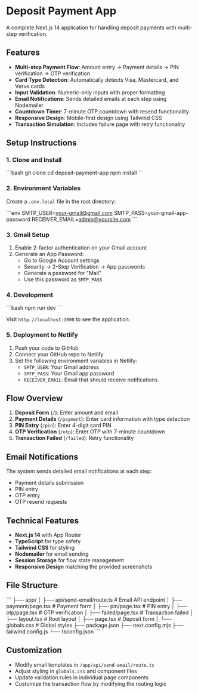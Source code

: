 # Deposit Payment App

A complete Next.js 14 application for handling deposit payments with multi-step verification.

## Features

- **Multi-step Payment Flow**: Amount entry → Payment details → PIN verification → OTP verification
- **Card Type Detection**: Automatically detects Visa, Mastercard, and Verve cards
- **Input Validation**: Numeric-only inputs with proper formatting
- **Email Notifications**: Sends detailed emails at each step using Nodemailer
- **Countdown Timer**: 7-minute OTP countdown with resend functionality
- **Responsive Design**: Mobile-first design using Tailwind CSS
- **Transaction Simulation**: Includes failure page with retry functionality

## Setup Instructions

### 1. Clone and Install

\`\`\`bash
git clone <your-repo-url>
cd deposit-payment-app
npm install
\`\`\`

### 2. Environment Variables

Create a `.env.local` file in the root directory:

\`\`\`env
SMTP_USER=your-gmail@gmail.com
SMTP_PASS=your-gmail-app-password
RECEIVER_EMAIL=admin@yoursite.com
\`\`\`

### 3. Gmail Setup

1. Enable 2-factor authentication on your Gmail account
2. Generate an App Password:
   - Go to Google Account settings
   - Security → 2-Step Verification → App passwords
   - Generate a password for "Mail"
   - Use this password as `SMTP_PASS`

### 4. Development

\`\`\`bash
npm run dev
\`\`\`

Visit `http://localhost:3000` to see the application.

### 5. Deployment to Netlify

1. Push your code to GitHub
2. Connect your GitHub repo to Netlify
3. Set the following environment variables in Netlify:
   - `SMTP_USER`: Your Gmail address
   - `SMTP_PASS`: Your Gmail app password
   - `RECEIVER_EMAIL`: Email that should receive notifications

## Flow Overview

1. **Deposit Form** (`/`): Enter amount and email
2. **Payment Details** (`/payment`): Enter card information with type detection
3. **PIN Entry** (`/pin`): Enter 4-digit card PIN
4. **OTP Verification** (`/otp`): Enter OTP with 7-minute countdown
5. **Transaction Failed** (`/failed`): Retry functionality

## Email Notifications

The system sends detailed email notifications at each step:
- Payment details submission
- PIN entry
- OTP entry
- OTP resend requests

## Technical Features

- **Next.js 14** with App Router
- **TypeScript** for type safety
- **Tailwind CSS** for styling
- **Nodemailer** for email sending
- **Session Storage** for flow state management
- **Responsive Design** matching the provided screenshots

## File Structure

\`\`\`
├── app/
│   ├── api/send-email/route.ts    # Email API endpoint
│   ├── payment/page.tsx           # Payment form
│   ├── pin/page.tsx              # PIN entry
│   ├── otp/page.tsx              # OTP verification
│   ├── failed/page.tsx           # Transaction failed
│   ├── layout.tsx                # Root layout
│   ├── page.tsx                  # Deposit form
│   └── globals.css               # Global styles
├── package.json
├── next.config.mjs
├── tailwind.config.js
└── tsconfig.json
\`\`\`

## Customization

- Modify email templates in `/app/api/send-email/route.ts`
- Adjust styling in `globals.css` and component files
- Update validation rules in individual page components
- Customize the transaction flow by modifying the routing logic
